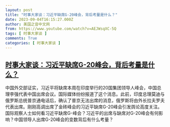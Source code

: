 ```yaml
---
layout: post
title: "时事大家谈：习近平缺席G-20峰会，背后考量是什么？"
date: 2023-09-04T16:15:27.000Z
author: 美国之音中文网
from: https://www.youtube.com/watch?v=AEJWsqXC-5Q
tags: [ 时事大家谈 ]
comments: True
categories: [ 时事大家谈 ]
---
```

<!--1693844127000-->
[时事大家谈：习近平缺席G-20峰会，背后考量是什么？](https://www.youtube.com/watch?v=AEJWsqXC-5Q)
------

<div>
中国外交部证实，习近平将缺席本周在印度举行的20国集团领导人峰会，中国总理李强代表中国出席会议。国际媒体纷纷报道了这个消息。此前，印度总理莫迪与俄罗斯总统普京通电话后，确认了普京无法出席的消息，俄罗斯将由外长拉夫罗夫代表出席。刚刚高调出席了金砖峰会的习近平缺席G-20峰会引发舆论高度关注。国际观察人士如何看习近平缺席G-峰会？习近平的出席与缺席对G-20峰会有何影响？中国领导人出席G-20峰会的变数背后有什么考量？
</div>
